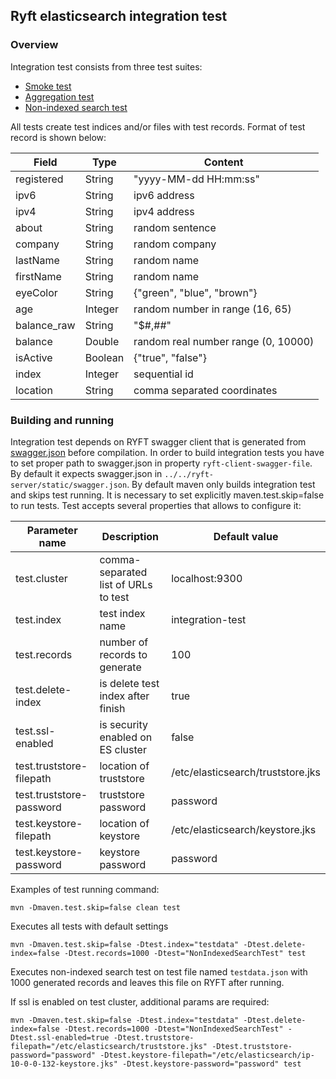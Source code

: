 ## Ryft elasticsearch integration test
### Overview
Integration test consists from three test suites: 
 * [Smoke test](src/test/java/com/ryft/elasticsearch/integration/test/SmokeTest.java)
 * [Aggregation test](src/test/java/com/ryft/elasticsearch/integration/test/AggregationTest.java)
 * [Non-indexed search test](src/test/java/com/ryft/elasticsearch/integration/test/NonIndexedSearchTest.java)

All tests create test indices and/or files with test records. Format of test record is shown below:

|    Field    |   Type  |               Content               |
|-------------|---------|-------------------------------------|
| registered  | String  | "yyyy-MM-dd HH:mm:ss"               |
| ipv6        | String  | ipv6 address                        |
| ipv4        | String  | ipv4 address                        |
| about       | String  | random sentence                     |
| company     | String  | random company                      |
| lastName    | String  | random name                         |
| firstName   | String  | random name                         |
| eyeColor    | String  | {"green", "blue", "brown"}          |
| age         | Integer | random number in range (16, 65)     |
| balance_raw | String  | "$#,##"                             |
| balance     | Double  | random real number range (0, 10000) |
| isActive    | Boolean | {"true", "false"}                   |
| index       | Integer | sequential id                       |
| location    | String  | comma separated coordinates         |

### Building and running
Integration test depends on RYFT swagger client that is generated from [swagger.json](https://github.com/getryft/ryft-server/blob/development/static/swagger.json) before compilation. In order to build integration tests you have to set proper path to swagger.json in property `ryft-client-swagger-file`. By default it expects swagger.json in `../../ryft-server/static/swagger.json`.
By default maven only builds integration test and skips test running. It is necessary to set explicitly maven.test.skip=false to run tests. Test accepts several properties that allows to configure it:

| Parameter name           | Description                          | Default value                     |
|--------------------------|--------------------------------------|-----------------------------------|
| test.cluster             | comma-separated list of URLs to test | localhost:9300                    |
| test.index               | test index name                      | integration-test                  |
| test.records             | number of records to generate        | 100                               |
| test.delete-index        | is delete test index after finish    | true                              |
| test.ssl-enabled         | is security enabled on ES cluster    | false                             |
| test.truststore-filepath | location of truststore               | /etc/elasticsearch/truststore.jks |
| test.truststore-password | truststore password                  | password                          |
| test.keystore-filepath   | location of keystore                 | /etc/elasticsearch/keystore.jks   |
| test.keystore-password   | keystore password                    | password                          | 

Examples of test running command:

`mvn -Dmaven.test.skip=false clean test`

Executes all tests with default settings

`mvn -Dmaven.test.skip=false -Dtest.index="testdata" -Dtest.delete-index=false -Dtest.records=1000 -Dtest="NonIndexedSearchTest" test`

Executes non-indexed search test on test file named `testdata.json` with 1000 generated records and leaves this file on RYFT after running.

If ssl is enabled on test cluster, additional params are required:

`mvn -Dmaven.test.skip=false -Dtest.index="testdata" -Dtest.delete-index=false -Dtest.records=1000 -Dtest="NonIndexedSearchTest" -Dtest.ssl-enabled=true -Dtest.truststore-filepath="/etc/elasticsearch/truststore.jks" -Dtest.truststore-password="password" -Dtest.keystore-filepath="/etc/elasticsearch/ip-10-0-0-132-keystore.jks" -Dtest.keystore-password="password" test`